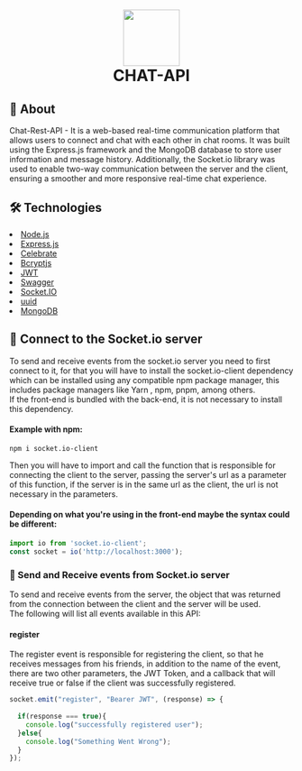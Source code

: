 <h1 align="center" >

<img style="object-fit: cover;" src="https://user-images.githubusercontent.com/89428967/233867247-1b9f771e-582b-41ff-b1b0-a28321710d13.png" width="100px" height="100px"><br>
CHAT-API
</h1>


<h2>🚀 About</h2>
<p>
Chat-Rest-API - It is a web-based real-time communication platform that allows users to connect and chat with each other in chat rooms. It was built using the Express.js framework and the MongoDB database to store user information and message history. Additionally, the Socket.io library was used to enable two-way communication between the server and the client, ensuring a smoother and more responsive real-time chat experience.
</p>

<h2>🛠 Technologies</h2>

<li><a href="https://nodejs.org/en/">Node.js</a></li>
<li><a href="https://expressjs.com">Express.js</a></li>
<li><a href="https://github.com/arb/celebrate">Celebrate</a></li>
<li><a href="https://www.npmjs.com/package/bcryptjs">Bcryptjs</a></li>
<li><a href="https://jwt.io">JWT</a></li>
<li><a href="https://swagger.io">Swagger</a></li>
<li><a href="https://socket.io/">Socket.IO</a></li>

<li><a href="https://github.com/uuidjs/uuid">uuid</a></li>

<li><a href="https://www.googleadservices.com/pagead/aclk?sa=L&ai=DChcSEwj55Keuh8H-AhXSQUgAHWI6AJgYABAAGgJjZQ&ohost=www.google.com&cid=CAESaeD2Pu1D_Hk1KMZvjxoYgsKou_WZMbut6psBg21J3zYmU_KhROP7j_ynqafvEGfcCQvM7x8G5ae9VA73HGSJz68iorxygk1B3JP-MVcyrjGEk6mQyc_b3vcgQrJSkMK8y1TB4PQC320bVQ&sig=AOD64_3jqLM2diySGZnqMPbI2SkSFKYvwA&q&adurl&ved=2ahUKEwjchKKuh8H-AhWrIbkGHZtEDUkQ0Qx6BAgJEAE">MongoDB</a></li>

<h2>🧷 Connect to the Socket.io server</h2>
<p>
To send and receive events from the socket.io server you need to first connect to it, for that you will have to install the socket.io-client dependency which can be installed using any compatible npm package manager, this includes package managers like Yarn , npm, pnpm, among others.<br>
If the front-end is bundled with the back-end, it is not necessary to install this dependency.
</p>
<h4>Example with npm:</h4>

```npm
npm i socket.io-client
```

<p>
Then you will have to import and call the function that is responsible for connecting the client to the server, passing the server's url as a parameter of this function, if the server is in the same url as the client, the url is not necessary in the parameters.
</p>

<h4>Depending on what you're using in the front-end maybe the syntax could be different:</h4>

```javascript
import io from 'socket.io-client';
const socket = io('http://localhost:3000');
```

<h3>🌱 Send and Receive events from Socket.io server</h3>
<p>
To send and receive events from the server, the object that was returned from the connection between the client and the server will be used.<br>
The following will list all events available in this API:
</p>

<h4> register </h4>
<p>
The register event is responsible for registering the client, so that he receives messages from his friends, in addition to the name of the event, there are two other parameters, the JWT Token, and a callback that will receive true or false if the client was successfully registered.
</p>


```javascript
socket.emit("register", "Bearer JWT", (response) => {
  
  if(response === true){
    console.log("successfully registered user");
  }else{
    console.log("Something Went Wrong");
  }
});
```



